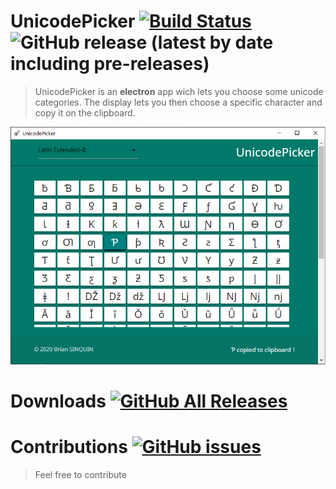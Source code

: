 # UnicodePicker [![Build Status](https://travis-ci.com/ParadiseLab/UnicodePicker.svg?branch=master)](https://travis-ci.com/ParadiseLab/UnicodePicker) ![GitHub release (latest by date including pre-releases)](https://img.shields.io/github/v/release/paradiselab/unicodepicker)

> UnicodePicker is an **electron** app wich lets you choose some unicode categories.
> The display lets you then choose a specific character and copy it on the clipboard.

![](doc/screenshot.png)



# Downloads [![GitHub All Releases](https://img.shields.io/github/downloads/ParadiseLab/UnicodePicker/total)](https://github.com/ParadiseLab/UnicodePicker/releases)

# Contributions [![GitHub issues](https://img.shields.io/github/issues/ParadiseLab/UnicodePicker)](https://github.com/ParadiseLab/UnicodePicker/issues)

> Feel free to contribute
